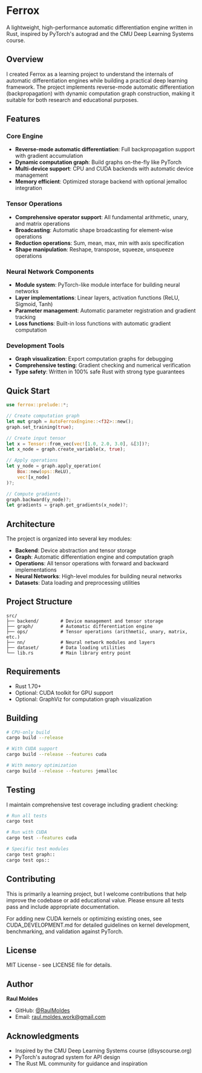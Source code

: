 # Ferrox

A lightweight, high-performance automatic differentiation engine written in Rust, inspired by PyTorch's autograd and the CMU Deep Learning Systems course.

## Overview

I created Ferrox as a learning project to understand the internals of automatic differentiation engines while building a practical deep learning framework. The project implements reverse-mode automatic differentiation (backpropagation) with dynamic computation graph construction, making it suitable for both research and educational purposes.

## Features

### Core Engine
- **Reverse-mode automatic differentiation**: Full backpropagation support with gradient accumulation
- **Dynamic computation graph**: Build graphs on-the-fly like PyTorch
- **Multi-device support**: CPU and CUDA backends with automatic device management
- **Memory efficient**: Optimized storage backend with optional jemalloc integration

### Tensor Operations
- **Comprehensive operator support**: All fundamental arithmetic, unary, and matrix operations
- **Broadcasting**: Automatic shape broadcasting for element-wise operations
- **Reduction operations**: Sum, mean, max, min with axis specification
- **Shape manipulation**: Reshape, transpose, squeeze, unsqueeze operations

### Neural Network Components
- **Module system**: PyTorch-like module interface for building neural networks
- **Layer implementations**: Linear layers, activation functions (ReLU, Sigmoid, Tanh)
- **Parameter management**: Automatic parameter registration and gradient tracking
- **Loss functions**: Built-in loss functions with automatic gradient computation

### Development Tools
- **Graph visualization**: Export computation graphs for debugging
- **Comprehensive testing**: Gradient checking and numerical verification
- **Type safety**: Written in 100% safe Rust with strong type guarantees

## Quick Start

```rust
use ferrox::prelude::*;

// Create computation graph
let mut graph = AutoFerroxEngine::<f32>::new();
graph.set_training(true);

// Create input tensor
let x = Tensor::from_vec(vec![1.0, 2.0, 3.0], &[3])?;
let x_node = graph.create_variable(x, true);

// Apply operations
let y_node = graph.apply_operation(
    Box::new(ops::ReLU),
    vec![x_node]
)?;

// Compute gradients
graph.backward(y_node)?;
let gradients = graph.get_gradients(x_node)?;
```

## Architecture

The project is organized into several key modules:

- **Backend**: Device abstraction and tensor storage
- **Graph**: Automatic differentiation engine and computation graph
- **Operations**: All tensor operations with forward and backward implementations
- **Neural Networks**: High-level modules for building neural networks
- **Datasets**: Data loading and preprocessing utilities

## Project Structure

```
src/
├── backend/        # Device management and tensor storage
├── graph/          # Automatic differentiation engine
├── ops/            # Tensor operations (arithmetic, unary, matrix, etc.)
├── nn/             # Neural network modules and layers
├── dataset/        # Data loading utilities
└── lib.rs          # Main library entry point
```

## Requirements

- Rust 1.70+
- Optional: CUDA toolkit for GPU support
- Optional: GraphViz for computation graph visualization

## Building

```bash
# CPU-only build
cargo build --release

# With CUDA support
cargo build --release --features cuda

# With memory optimization
cargo build --release --features jemalloc
```

## Testing

I maintain comprehensive test coverage including gradient checking:

```bash
# Run all tests
cargo test

# Run with CUDA
cargo test --features cuda

# Specific test modules
cargo test graph::
cargo test ops::
```

## Contributing

This is primarily a learning project, but I welcome contributions that help improve the codebase or add educational value. Please ensure all tests pass and include appropriate documentation.


For adding new CUDA kernels or optimizing existing ones, see CUDA_DEVELOPMENT.md for detailed guidelines on kernel development, benchmarking, and validation against PyTorch.

## License

MIT License - see LICENSE file for details.

## Author

**Raul Moldes**
- GitHub: [@RaulMoldes](https://github.com/RaulMoldes)
- Email: raul.moldes.work@gmail.com

## Acknowledgments

- Inspired by the CMU Deep Learning Systems course (dlsyscourse.org)
- PyTorch's autograd system for API design
- The Rust ML community for guidance and inspiration
